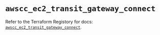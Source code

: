 # `awscc_ec2_transit_gateway_connect`

Refer to the Terraform Registory for docs: [`awscc_ec2_transit_gateway_connect`](https://registry.terraform.io/providers/hashicorp/awscc/0.70.0/docs/resources/ec2_transit_gateway_connect).
